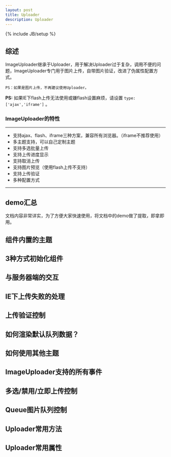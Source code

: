 ```yaml
---
layout: post
title: Uploader
description: Uploader
---
```

{% include JB/setup %}


## 综述

ImageUploader继承于Uploader，用于解决Uploader过于复杂，调用不便的问题，ImageUploader专门用于图片上传，自带图片验证，改进了伪属性配置方式。

	PS：如果是图片上传，不再建议使用Uploader。

<div class="alert alert-info"> <strong>PS:</strong>
    如果IE下flash上传无法使用或嫌flash设置麻烦，请设置
    <code>type:['ajax','iframe']</code>
    。
</div>

### ImageUploader的特性

-----------------------------

* 支持ajax、flash、iframe三种方案，兼容所有浏览器。（iframe不推荐使用）
* 多主题支持，可以自己定制主题
* 支持多选批量上传
* 支持上传进度显示
* 支持取消上传
* 支持图片预览（使用flash上传不支持）
* 支持上传验证
* 多种配置方式

-----------------------------

## demo汇总

文档内容非常详实，为了方便大家快速使用，将文档中的demo做了提取，即拿即用。

## 组件内置的主题

## 3种方式初始化组件

## 与服务器端的交互

## IE下上传失败的处理

## 上传验证控制

## 如何渲染默认队列数据？

## 如何使用其他主题

## ImageUploader支持的所有事件

## 多选/禁用/立即上传控制

## Queue图片队列控制

## Uploader常用方法

## Uploader常用属性